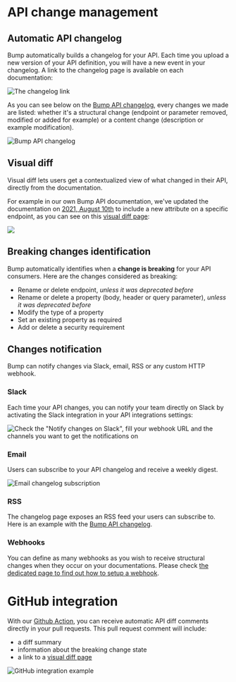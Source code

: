 # API change management
## Automatic API changelog

Bump automatically builds a changelog for your API. Each time you upload a new version of your API definition, you will have a new event in your changelog. A link to the changelog page is available on each documentation:

![The changelog link](/files/changelog-link-dark.png)

As you can see below on the [Bump API changelog](https://developers.bump.sh/changes), every changes we made are listed: whether it's a structural change (endpoint or parameter removed, modified or added for example) or a content change (description or example modification).

![Bump API changelog](/files/changelog.png)

## Visual diff

Visual diff lets users get a contextualized view of what changed in their API, directly from the documentation.

For example in our own Bump API documentation, we've updated the documentation on [2021, August 10th](https://developers.bump.sh/changes#event-change-a71bf771-693f-49b1-95b3-756b67e9d7bf) to include a new attribute on a specific endpoint, as you can see on this [visual diff page](https://developers.bump.sh/changes/a71bf771-693f-49b1-95b3-756b67e9d7bf):

![](/files/legacy/Hi6luEmmfzIzpj4rmSey.png)

## Breaking changes identification

Bump automatically identifies when a **change is breaking** for your API consumers. Here are the changes considered as breaking:

- Rename or delete endpoint, _unless it was deprecated before_
- Rename or delete a property (body, header or query parameter), _unless it was deprecated before_
- Modify the type of a property
- Set an existing property as required
- Add or delete a security requirement

## Changes notification

Bump can notify changes via Slack, email, RSS or any custom HTTP webhook.

### Slack

Each time your API changes, you can notify your team directly on Slack by activating the Slack integration in your API integrations settings:

![Check the "Notify changes on Slack", fill your webhook URL and the channels you want to get the notifications on](/files/legacy/twaSpSvrbHghRTMKtqa2.png)

### Email

Users can subscribe to your API changelog and receive a weekly digest.

![Email changelog subscription](/files/legacy/8S2a0sPvEPpUkg6J6LMS.png)

### RSS

The changelog page exposes an RSS feed your users can subscribe to. Here is an example with the [Bump API changelog](https://developers.bump.sh/changes.rss).

### Webhooks

You can define as many webhooks as you wish to receive structural changes when they occur on your documentations. Please check [the dedicated page to find out how to setup a webhook](api-change-management/webhooks.md).

# GitHub integration

With our [Github Action](continuous-integration/github-actions.md), you can receive automatic API diff comments directly in your pull requests. This pull request comment will include:

- a diff summary
- information about the breaking change state
- a link to a [visual diff page](api-change-management/index.md#visual-diff)

![GitHub integration example](/files/github-api-diff.svg)



